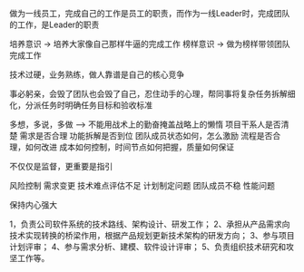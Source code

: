 做为一线员工，完成自己的工作是员工的职责，而作为一线Leader时，完成团队的工作，是Leader的职责

培养意识 -> 培养大家像自己那样牛逼的完成工作
榜样意识 -> 做为榜样带领团队完成工作 

技术过硬，业务熟练，做人靠谱是自己的核心竞争

事必躬亲，会毁了团队也会毁了自己，忍住动手的心理，帮同事将复杂任务拆解细化，分派任务时明确任务目标和验收标准

多想，多说，多做 --> 不能用战术上的勤奋掩盖战略上的懒惰 
	项目干系人是否清楚
	需求是否合理
	功能拆解是否到位
	团队成员状态如何，怎么激励
	流程是否合理，如何改进
	成本如何控制，时间节点如何把握，质量如何保证

不仅仅是监督，更重要是指引 

风险控制
	需求变更
	技术难点评估不足
	计划制定问题
	团队成员不稳
	性能问题

保持内心强大

1，负责公司软件系统的技术路线、架构设计、研发工作；
2、承担从产品需求向技术实现转换的桥梁作用，根据产品规划更新技术架构的研发方向；
3、参与项目计划评审；
4、参与需求分析、建模、软件设计评审；
5、负责组织技术研究和攻坚工作等。


